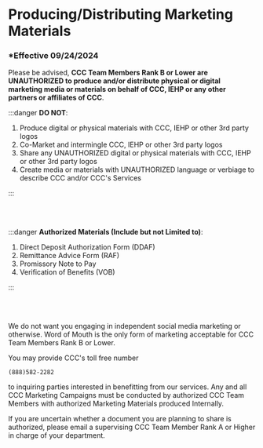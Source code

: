 # Producing/Distributing Marketing Materials

### \*Effective 09/24/2024

Please be advised, **CCC Team Members Rank B or Lower are UNAUTHORIZED to produce and/or distribute physical
or digital marketing media or materials on behalf of CCC, IEHP or any other partners or affiliates of CCC**.

:::danger **DO NOT**:

1. Produce digital or physical materials with CCC, IEHP or other 3rd party logos
2. Co-Market and intermingle CCC, IEHP or other 3rd party logos
3. Share any UNAUTHORIZED digital or physical materials with CCC, IEHP or other 3rd party logos
4. Create media or materials with UNAUTHORIZED language or verbiage to describe CCC and/or CCC's Services

:::

<br></br>

:::danger **Authorized Materials (Include but not Limited to)**:

1. Direct Deposit Authorization Form (DDAF)
2. Remittance Advice Form (RAF)
3. Promissory Note to Pay
4. Verification of Benefits (VOB)

:::

<br></br>

We do not want you engaging in independent social media marketing or otherwise. Word of Mouth is the only form
of marketing acceptable for CCC Team Members Rank B or Lower.

You may provide CCC's toll free number

```
(888)582-2282
```

to inquiring parties interested in benefitting from our services. Any and all CCC Marketing Campaigns must be conducted
by authorized CCC Team Members with authorized Marketing Materials produced Internally.

If you are uncertain whether a document you are planning to share is authorized, please email a
supervising CCC Team Member Rank A or Higher in charge of your department.
